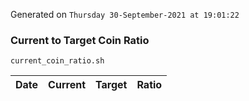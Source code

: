 Generated on `Thursday 30-September-2021 at 19:01:22`

### Current to Target Coin Ratio
`current_coin_ratio.sh`

Date|Current|Target|Ratio
---|---|---|---
